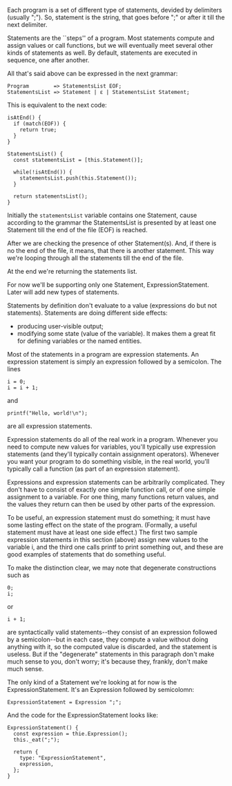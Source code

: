 Each program is a set of different type of statements, devided by delimiters (usually ";"). So, statement is the string, that goes before ";" or after it till the next delimiter.

Statements are the ``steps'' of a program. Most statements compute and assign values or call functions, but we will eventually meet several other kinds of statements as well. By default, statements are executed in sequence, one after another.

All that's said above can be expressed in the next grammar:

```
Program        => StatementsList EOF;
StatementsList => Statement | ɛ | StatementsList Statement; 
```

This is equivalent to the next code:


```
isAtEnd() {
  if (match(EOF)) {
    return true;
  }
}

StatementsList() {
  const statementsList = [this.Statement()];
  
  while(!isAtEnd()) {
    statementsList.push(this.Statement());
  }
  
  return statementsList();
}
```


Initially the `statementsList` variable contains one Statement, cause according to the grammar the StatementsList is presented by at least one Statement till the end of the file (EOF) is reached.

After we are checking the presence of other Statement(s). And, if there is no the end of the file, it means, that there is another statement. This way we're looping through all the statements till the end of the file.

At the end we're returning the statements list.

For now we'll be supporting only one Statement, ExpressionStatement. Later will add new types of statements. 

Statements by definition don't evaluate to a value (expressions do but not statements). Statements are doing different side effects:
- producing user-visible output;
- modifying some state (value of the variable). It makes them a great fit for defining variables or the named entities.

Most of the statements in a program are expression statements. An expression statement is simply an expression followed by a semicolon. The lines

```
i = 0;
i = i + 1;
```

and

```
printf("Hello, world!\n");
```

are all expression statements.

Expression statements do all of the real work in a program. Whenever you need to compute new values for variables, you'll typically use expression statements (and they'll typically contain assignment operators). Whenever you want your program to do something visible, in the real world, you'll typically call a function (as part of an expression statement). 

Expressions and expression statements can be arbitrarily complicated. They don't have to consist of exactly one simple function call, or of one simple assignment to a variable. For one thing, many functions return values, and the values they return can then be used by other parts of the expression.

To be useful, an expression statement must do something; it must have some lasting effect on the state of the program. (Formally, a useful statement must have at least one side effect.) The first two sample expression statements in this section (above) assign new values to the variable i, and the third one calls printf to print something out, and these are good examples of statements that do something useful.

To make the distinction clear, we may note that degenerate constructions such as

```
0;
i;
```

or

```
i + 1;
```

are syntactically valid statements--they consist of an expression followed by a semicolon--but in each case, they compute a value without doing anything with it, so the computed value is discarded, and the statement is useless. But if the "degenerate" statements in this paragraph don't make much sense to you, don't worry; it's because they, frankly, don't make much sense.

The only kind of a Statement we're looking at for now is the ExpressionStatement. It's an Expression followed by semicolomn:

```
ExpressionStatement = Expression ";";
```

And the code for the ExpressionStatement looks like:

```
ExpressionStatement() {
  const expression = thie.Expression();
  this._eat(";");
  
  return {
    type: "ExpressionStatement",
    expression,
  };
}
```
